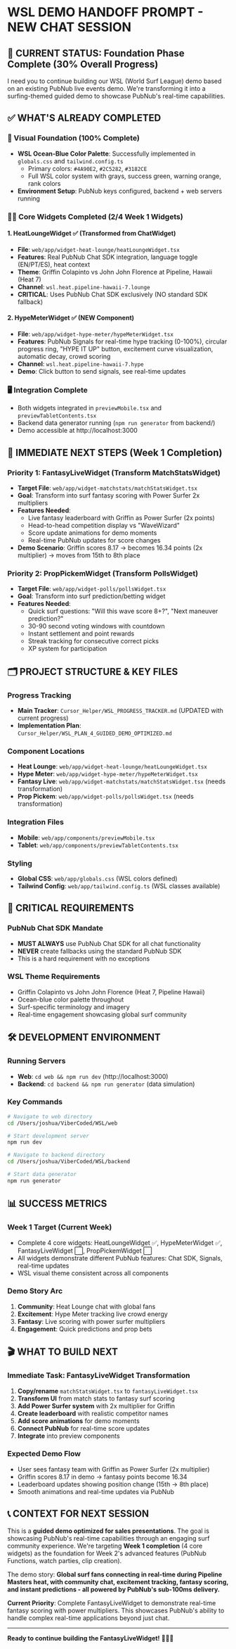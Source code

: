# WSL DEMO HANDOFF PROMPT - NEW CHAT SESSION

## 🎯 CURRENT STATUS: Foundation Phase Complete (30% Overall Progress)

I need you to continue building our WSL (World Surf League) demo based on an existing PubNub live events demo. We're transforming it into a surfing-themed guided demo to showcase PubNub's real-time capabilities.

## ✅ WHAT'S ALREADY COMPLETED

### 🎨 Visual Foundation (100% Complete)
- **WSL Ocean-Blue Color Palette**: Successfully implemented in `globals.css` and `tailwind.config.ts`
  - Primary colors: `#4A90E2`, `#2C5282`, `#3182CE`
  - Full WSL color system with grays, success green, warning orange, rank colors
- **Environment Setup**: PubNub keys configured, backend + web servers running

### 🏄‍♂️ Core Widgets Completed (2/4 Week 1 Widgets)

#### 1. **HeatLoungeWidget** ✅ (Transformed from ChatWidget)
- **File**: `web/app/widget-heat-lounge/heatLoungeWidget.tsx`
- **Features**: Real PubNub Chat SDK integration, language toggle (EN/PT/ES), heat context
- **Theme**: Griffin Colapinto vs John John Florence at Pipeline, Hawaii (Heat 7)
- **Channel**: `wsl.heat.pipeline-hawaii-7.lounge`
- **CRITICAL**: Uses PubNub Chat SDK exclusively (NO standard SDK fallback)

#### 2. **HypeMeterWidget** ✅ (NEW Component)
- **File**: `web/app/widget-hype-meter/hypeMeterWidget.tsx`  
- **Features**: PubNub Signals for real-time hype tracking (0-100%), circular progress ring, "HYPE IT UP" button, excitement curve visualization, automatic decay, crowd scoring
- **Channel**: `wsl.heat.pipeline-hawaii-7.hype`
- **Demo**: Click button to send signals, see real-time updates

### 🖥️ Integration Complete
- Both widgets integrated in `previewMobile.tsx` and `previewTabletContents.tsx`
- Backend data generator running (`npm run generator` from backend/)
- Demo accessible at http://localhost:3000

## 🎯 IMMEDIATE NEXT STEPS (Week 1 Completion)

### **Priority 1: FantasyLiveWidget** (Transform MatchStatsWidget)
- **Target File**: `web/app/widget-matchstats/matchStatsWidget.tsx`
- **Goal**: Transform into surf fantasy scoring with Power Surfer 2x multipliers
- **Features Needed**:
  - Live fantasy leaderboard with Griffin as Power Surfer (2x points)
  - Head-to-head competition display vs "WaveWizard"
  - Score update animations for demo moments
  - Real-time PubNub updates for score changes
- **Demo Scenario**: Griffin scores 8.17 → becomes 16.34 points (2x multiplier) → moves from 15th to 8th place

### **Priority 2: PropPickemWidget** (Transform PollsWidget)  
- **Target File**: `web/app/widget-polls/pollsWidget.tsx`
- **Goal**: Transform into surf prediction/betting widget
- **Features Needed**:
  - Quick surf questions: "Will this wave score 8+?", "Next maneuver prediction?"
  - 30-90 second voting windows with countdown
  - Instant settlement and point rewards
  - Streak tracking for consecutive correct picks
  - XP system for participation

## 🗂️ PROJECT STRUCTURE & KEY FILES

### **Progress Tracking**
- **Main Tracker**: `Cursor_Helper/WSL_PROGRESS_TRACKER.md` (UPDATED with current progress)
- **Implementation Plan**: `Cursor_Helper/WSL_PLAN_4_GUIDED_DEMO_OPTIMIZED.md`

### **Component Locations**
- **Heat Lounge**: `web/app/widget-heat-lounge/heatLoungeWidget.tsx`
- **Hype Meter**: `web/app/widget-hype-meter/hypeMeterWidget.tsx`  
- **Fantasy Live**: `web/app/widget-matchstats/matchStatsWidget.tsx` (needs transformation)
- **Prop Pickem**: `web/app/widget-polls/pollsWidget.tsx` (needs transformation)

### **Integration Files**
- **Mobile**: `web/app/components/previewMobile.tsx`
- **Tablet**: `web/app/components/previewTabletContents.tsx`

### **Styling**  
- **Global CSS**: `web/app/globals.css` (WSL colors defined)
- **Tailwind Config**: `web/app/tailwind.config.ts` (WSL classes available)

## 🚨 CRITICAL REQUIREMENTS

### **PubNub Chat SDK Mandate**
- **MUST ALWAYS** use PubNub Chat SDK for all chat functionality
- **NEVER** create fallbacks using the standard PubNub SDK
- This is a hard requirement with no exceptions

### **WSL Theme Requirements**
- Griffin Colapinto vs John John Florence (Heat 7, Pipeline Hawaii)
- Ocean-blue color palette throughout
- Surf-specific terminology and imagery
- Real-time engagement showcasing global surf community

## 🛠️ DEVELOPMENT ENVIRONMENT

### **Running Servers**
- **Web**: `cd web && npm run dev` (http://localhost:3000)
- **Backend**: `cd backend && npm run generator` (data simulation)

### **Key Commands**
```bash
# Navigate to web directory  
cd /Users/joshua/ViberCoded/WSL/web

# Start development server
npm run dev

# Navigate to backend directory
cd /Users/joshua/ViberCoded/WSL/backend  

# Start data generator
npm run generator
```

## 📊 SUCCESS METRICS

### **Week 1 Target (Current Week)**
- Complete 4 core widgets: HeatLoungeWidget ✅, HypeMeterWidget ✅, FantasyLiveWidget ⬜, PropPickemWidget ⬜
- All widgets demonstrate different PubNub features: Chat SDK, Signals, real-time updates
- WSL visual theme consistent across all components

### **Demo Story Arc**
1. **Community**: Heat Lounge chat with global fans
2. **Excitement**: Hype Meter tracking live crowd energy  
3. **Fantasy**: Live scoring with power surfer multipliers
4. **Engagement**: Quick predictions and prop bets

## 🎬 WHAT TO BUILD NEXT

### **Immediate Task**: FantasyLiveWidget Transformation
1. **Copy/rename** `matchStatsWidget.tsx` to `fantasyLiveWidget.tsx`
2. **Transform UI** from match stats to fantasy surf scoring
3. **Add Power Surfer system** with 2x multiplier for Griffin
4. **Create leaderboard** with realistic competitor names
5. **Add score animations** for demo moments
6. **Connect PubNub** for real-time score updates
7. **Integrate** into preview components

### **Expected Demo Flow**
- User sees fantasy team with Griffin as Power Surfer (2x multiplier)
- Griffin scores 8.17 in demo → fantasy points become 16.34
- Leaderboard updates showing position change (15th → 8th place)  
- Smooth animations and real-time updates via PubNub

## 📞 CONTEXT FOR NEXT SESSION

This is a **guided demo optimized for sales presentations**. The goal is showcasing PubNub's real-time capabilities through an engaging surf community experience. We're targeting **Week 1 completion** (4 core widgets) as the foundation for Week 2's advanced features (PubNub Functions, watch parties, clip creation).

The demo story: **Global surf fans connecting in real-time during Pipeline Masters heat, with community chat, excitement tracking, fantasy scoring, and instant predictions - all powered by PubNub's sub-100ms delivery.**

**Current Priority**: Complete FantasyLiveWidget to demonstrate real-time fantasy scoring with power multipliers. This showcases PubNub's ability to handle complex real-time applications beyond just chat.

---

**Ready to continue building the FantasyLiveWidget!** 🏄‍♂️🚀
